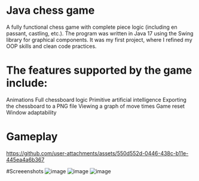 # Java chess game
A fully functional chess game with complete piece logic (including en passant, castling, etc.). The program was written in Java 17 using the Swing library for graphical components. It was my first project, where I refined my OOP skills and clean code practices. 

# The features supported by the game include:
Animations
Full chessboard logic
Primitive artificial intelligence
Exporting the chessboard to a PNG file
Viewing a graph of move times
Game reset
Window adaptability

# Gameplay
https://github.com/user-attachments/assets/550d552d-0446-438c-b11e-445ea4a6b367

#Screeenshots
![image](https://github.com/user-attachments/assets/62f74d08-fa30-48b7-ba10-3abda4928ae0)
![image](https://github.com/user-attachments/assets/9a654a4c-0afb-4d3c-9b1a-f382f0ff5f42)
![image](https://github.com/user-attachments/assets/644f0251-5884-4116-9085-31405283ab65)



